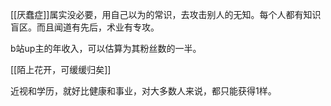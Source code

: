 [[厌蠢症]]属实没必要，用自己以为的常识，去攻击别人的无知。每个人都有知识盲区。而且闻道有先后，术业有专攻。

b站up主的年收入，可以估算为其粉丝数的一半。

[[陌上花开，可缓缓归矣]]

近视和学历，就好比健康和事业，对大多数人来说，都只能获得1样。